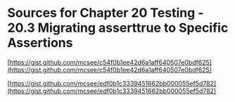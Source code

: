 # Sources for Chapter 20 Testing - 20.3 Migrating asserttrue to Specific Assertions


[https://gist.github.com/mcsee/c54f0b1ee42d6a1aff640507e0bdf625](https://gist.github.com/mcsee/c54f0b1ee42d6a1aff640507e0bdf625)

[https://gist.github.com/mcsee/edf0b1c3339451662bb000055ef5d782](https://gist.github.com/mcsee/edf0b1c3339451662bb000055ef5d782)